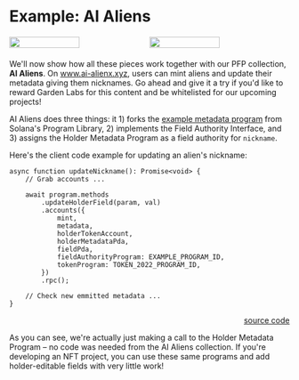 # Example: AI Aliens

<div style="margin-top: 20px; margin-bottom: 20px;">
    <div style="display: flex;">
        <img src="/13.png" width="50%" />
        <img src="/4.png" width="50%" />
    </div>
</div>

We'll now show how all these pieces work together with our PFP collection, **AI Aliens**. On <a href="https://www.ai-aliens.xyz/" target="_blank">www.ai-alienx.xyz</a>, users can mint aliens and update their metadata giving them nicknames. Go ahead and give it a try if you'd like to reward Garden Labs for this content and be whitelisted for our upcoming projects!

AI Aliens does three things: it 1) forks the <a href="https://github.com/solana-labs/solana-program-library/tree/master/token-metadata/example" target="_blank">example metadata program</a> from Solana's Program Library, 2) implements the Field Authority Interface, and 3) assigns the Holder Metadata Program as a field authority for `nickname`.

Here's the client code example for updating an alien's nickname:

```
async function updateNickname(): Promise<void> {
    // Grab accounts ...

    await program.methods
        .updateHolderField(param, val)
        .accounts({
            mint,
            metadata,
            holderTokenAccount,
            holderMetadataPda,
            fieldPda,
            fieldAuthorityProgram: EXAMPLE_PROGRAM_ID,
            tokenProgram: TOKEN_2022_PROGRAM_ID,
        })
        .rpc();

    // Check new emmitted metadata ...
}
```

<div style="text-align: right">
    <a href="https://github.com/garden-labs/garden-labs-program-library/blob/main/ai-aliens/test/index.ts" target="_blank">source code</a>
</div>

As you can see, we're actually just making a call to the Holder Metadata Program – no code was needed from the AI Aliens collection. If you're developing an NFT project, you can use these same programs and add holder-editable fields with very little work!
